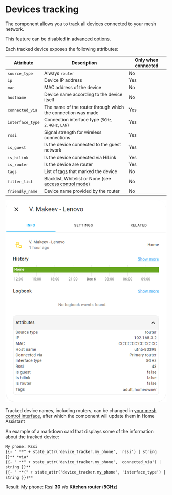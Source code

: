 # Devices tracking

The component allows you to track all devices connected to your mesh network.

This feature can be disabled in [advanced options](../README.md#advanced-options).

Each tracked device exposes the following attributes:

|    Attribute     |                                          Description                                            | Only when connected |
|------------------|-------------------------------------------------------------------------------------------------|---------------------|
| `source_type`    | Always `router`                                                                                 | No                  |
| `ip`             | Device IP address                                                                               | Yes                 |
| `mac`            | MAC address of the device                                                                       | No                  |
| `hostname`       | Device name according to the device itself                                                      | No                  |
| `connected_via`  | The name of the router through which the connection was made                                    | Yes                 |
| `interface_type` | Connection interface type (`5GHz`, `2.4GHz`, `LAN`)                                             | Yes                 |
| `rssi`           | Signal strength for wireless connections                                                        | Yes                 |
| `is_guest`       | Is the device connected to the guest network                                                    | Yes                 |
| `is_hilink`      | Is the device connected via HiLink                                                              | Yes                 |
| `is_router`      | Is the device are router                                                                        | Yes                 |
| `tags`           | List of [tags](device-tags.md#device-tags) that marked the device                               | No                  |
| `filter_list`    | Blacklist, Whitelist or None (see [access control mode](controls.md#wi-fi-access-control-mode)) | No                  |
| `friendly_name`  | Device name provided by the router                                                              | No                  |

![Device tracker](images/device_tracker.png)

Tracked device names, including routers, can be changed in [your mesh control interface](http://192.168.3.1/html/index.html#/devicecontrol), after which the component will update them in Home Assistant

An example of a markdown card that displays some of the information about the tracked device:

```
My phone: Rssi
{{- " **" + state_attr('device_tracker.my_phone', 'rssi') | string }}** *via*
{{- " **" + state_attr('device_tracker.my_phone', 'connected_via') | string }}**
{{- " **(" + state_attr('device_tracker.my_phone', 'interface_type') | string }})**
```

Result:
My phone: Rssi **30** *via* **Kitchen router** (**5GHz**)
